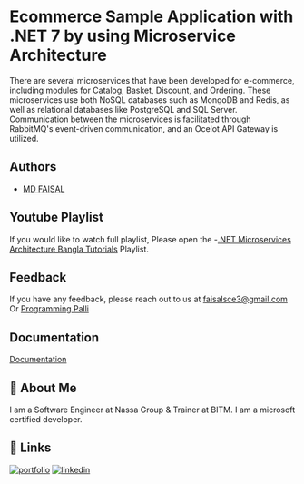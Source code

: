 # Ecommerce Sample Application with .NET 7 by using Microservice Architecture

There are several microservices that have been developed for e-commerce, including modules for Catalog, Basket, Discount, and Ordering. These microservices use both NoSQL databases such as MongoDB and Redis, as well as relational databases like PostgreSQL and SQL Server. Communication between the microservices is facilitated through RabbitMQ's event-driven communication, and an Ocelot API Gateway is utilized.


## Authors

- [MD FAISAL](https://faisalcse1.gitlab.io/home)

## Youtube Playlist

If you would like to watch full playlist, Please open the -[.NET Microservices Architecture Bangla Tutorials](https://www.youtube.com/watch?v=G-zu-loz4qI&list=PLqCbg_KAOnCfGhU8iK-a-jyuQfvM-i1w7) Playlist.

## Feedback

If you have any feedback, please reach out to us at faisalsce3@gmail.com
Or
[Programming Palli](https://www.facebook.com/programmingpalli)


## Documentation

[Documentation](https://linktodocumentation)


## 🚀 About Me
I am a Software Engineer at Nassa Group & Trainer at BITM. I am a microsoft certified developer.


## 🔗 Links
[![portfolio](https://img.shields.io/badge/my_portfolio-000?style=for-the-badge&logo=ko-fi&logoColor=white)](https://faisalcse1.gitlab.io/home)
[![linkedin](https://img.shields.io/badge/linkedin-0A66C2?style=for-the-badge&logo=linkedin&logoColor=white)](https://www.linkedin.com/in/mdfaisal-2)
